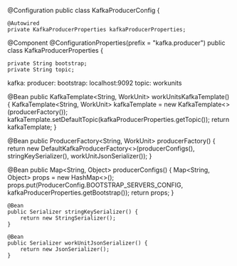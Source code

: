 @Configuration
public class KafkaProducerConfig {

    @Autowired
    private KafkaProducerProperties kafkaProducerProperties;


@Component
@ConfigurationProperties(prefix = "kafka.producer")
public class KafkaProducerProperties {

    private String bootstrap;
    private String topic;


kafka:
  producer:
    bootstrap: localhost:9092
    topic: workunits



   @Bean
    public KafkaTemplate<String, WorkUnit> workUnitsKafkaTemplate() {
        KafkaTemplate<String, WorkUnit> kafkaTemplate =  new KafkaTemplate<>(producerFactory());
        kafkaTemplate.setDefaultTopic(kafkaProducerProperties.getTopic());
        return kafkaTemplate;
    }

 @Bean
    public ProducerFactory<String, WorkUnit> producerFactory() {
        return new DefaultKafkaProducerFactory<>(producerConfigs(), stringKeySerializer(), workUnitJsonSerializer());
    }


  @Bean
    public Map<String, Object> producerConfigs() {
        Map<String, Object> props = new HashMap<>();
        props.put(ProducerConfig.BOOTSTRAP_SERVERS_CONFIG, kafkaProducerProperties.getBootstrap());
        return props;
    }

    
    @Bean
    public Serializer stringKeySerializer() {
        return new StringSerializer();
    }

    @Bean
    public Serializer workUnitJsonSerializer() {
        return new JsonSerializer();
    }
